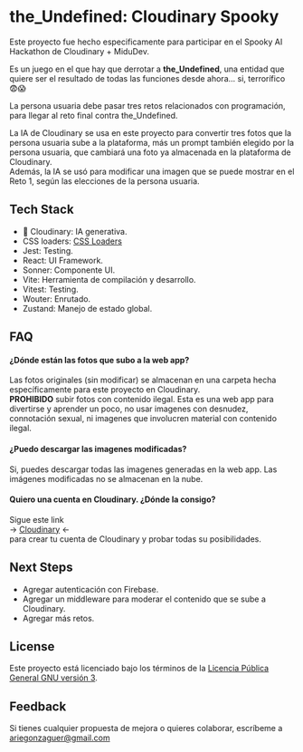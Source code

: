 # the_Undefined: Cloudinary Spooky

Este proyecto fue hecho especificamente para participar en el Spooky AI Hackathon de Cloudinary + MiduDev.

Es un juego en el que hay que derrotar a **the_Undefined**, una entidad que quiere ser el resultado de todas las funciones desde ahora... si, terrorífico 😨😱

La persona usuaria debe pasar tres retos relacionados con programación, para llegar al reto final contra the_Undefined.

La IA de Cloudinary se usa en este proyecto para convertir tres fotos que la persona usuaria sube a la plataforma, más un prompt también elegido por la persona usuaria, que cambiará una foto ya almacenada en la plataforma de Cloudinary.\
Además, la IA se usó para modificar una imagen que se puede mostrar en el Reto 1, según las elecciones de la persona usuaria.

## Tech Stack

- 🌟 Cloudinary: IA generativa.
- CSS loaders: [CSS Loaders](https://css-loaders.com/progress/)
- Jest: Testing.
- React: UI Framework.
- Sonner: Componente UI.
- Vite: Herramienta de compilación y desarrollo.
- Vitest: Testing.
- Wouter: Enrutado.
- Zustand: Manejo de estado global.

## FAQ

#### ¿Dónde están las fotos que subo a la web app?

Las fotos originales (sin modificar) se almacenan en una carpeta hecha específicamente para este proyecto en Cloudinary.\
**PROHIBIDO** subir fotos con contenido ilegal. Esta es una web app para divertirse y aprender un poco, no usar imagenes con desnudez, connotación sexual, ni imagenes que involucren material con contenido ilegal.

#### ¿Puedo descargar las imagenes modificadas?

Si, puedes descargar todas las imagenes generadas en la web app. Las imágenes modificadas no se almacenan en la nube.

#### Quiero una cuenta en Cloudinary. ¿Dónde la consigo?

Sigue este link\
-> [Cloudinary](https://cloudinary.com/invites/lpov9zyyucivvxsnalc5/ybfzlawop0j6u8md0mkg?t=default) <-\
para crear tu cuenta de Cloudinary y probar todas su posibilidades.

## Next Steps

- Agregar autenticación con Firebase.
- Agregar un middleware para moderar el contenido que se sube a Cloudinary.
- Agregar más retos.

## License

Este proyecto está licenciado bajo los términos de la [Licencia Pública General GNU versión 3](https://www.gnu.org/licenses/gpl-3.0.html).

## Feedback

Si tienes cualquier propuesta de mejora o quieres colaborar, escríbeme a ariegonzaguer@gmail.com
